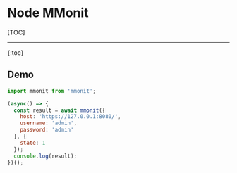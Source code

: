 # Node MMonit

[TOC]

---

 {:toc}

## Demo

```js
import mmonit from 'mmonit';

(async() => {
  const result = await mmonit({
    host: 'https://127.0.0.1:8080/',
    username: 'admin',
    password: 'admin'
  }, {
    state: 1
  });
  console.log(result);
})();
```
